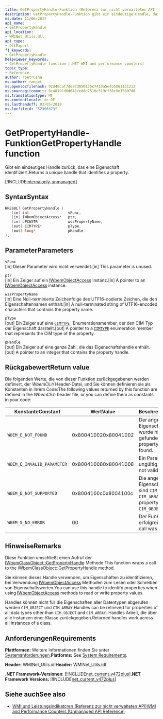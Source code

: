 ```yaml
---
title: GetPropertyHandle-Funktion (Referenz zur nicht verwalteten API)
description: GetPropertyHandle-Funktion gibt ein eindeutige Handle, das eine Eigenschaft identifiziert.
ms.date: 11/06/2017
api_name:
- GetPropertyHandle
api_location:
- WMINet_Utils.dll
api_type:
- DLLExport
f1_keywords:
- GetPropertyHandle
helpviewer_keywords:
- GetPropertyHandle function [.NET WMI and performance counters]
topic_type:
- Reference
author: rpetrusha
ms.author: ronpet
ms.openlocfilehash: 92d48caf7de873850135c7410a5e4b5861131212
ms.sourcegitcommit: 0c48191d6d641ce88d7510e319cf38c0e35697d0
ms.translationtype: MT
ms.contentlocale: de-DE
ms.lasthandoff: 03/05/2019
ms.locfileid: "57366373"
---
```

# <a name="getpropertyhandle-function"></a><span data-ttu-id="2d7d7-103">GetPropertyHandle-Funktion</span><span class="sxs-lookup"><span data-stu-id="2d7d7-103">GetPropertyHandle function</span></span>

<span data-ttu-id="2d7d7-104">Gibt ein eindeutiges Handle zurück, das eine Eigenschaft identifiziert.</span><span class="sxs-lookup"><span data-stu-id="2d7d7-104">Returns a unique handle that identifies a property.</span></span>

[!INCLUDE[internalonly-unmanaged](../../../../includes/internalonly-unmanaged.md)]

## <a name="syntax"></a><span data-ttu-id="2d7d7-105">Syntax</span><span class="sxs-lookup"><span data-stu-id="2d7d7-105">Syntax</span></span>

```cpp
HRESULT GetPropertyHandle (
   [in] int                  vFunc,
   [in] IWbemObjectAccess*   ptr,
   [in] LPCWSTR              wszPropertyName,
   [out] CIMTYPE*            pType,
   [out] long*               pHandle
);
```

## <a name="parameters"></a><span data-ttu-id="2d7d7-106">Parameter</span><span class="sxs-lookup"><span data-stu-id="2d7d7-106">Parameters</span></span>

`vFunc`\
<span data-ttu-id="2d7d7-107">[in] Dieser Parameter wird nicht verwendet.</span><span class="sxs-lookup"><span data-stu-id="2d7d7-107">[in] This parameter is unused.</span></span>

`ptr`\
<span data-ttu-id="2d7d7-108">[in] Ein Zeiger auf ein [IWbemObjectAccess](/windows/desktop/api/wbemcli/nn-wbemcli-iwbemobjectaccess) Instanz.</span><span class="sxs-lookup"><span data-stu-id="2d7d7-108">[in] A pointer to an [IWbemObjectAccess](/windows/desktop/api/wbemcli/nn-wbemcli-iwbemobjectaccess) instance.</span></span>

`wszPropertyName`\
<span data-ttu-id="2d7d7-109">[in] Eine Null-terminierte Zeichenfolge des UTF16-codierte Zeichen, die den Eigenschaftennamen enthält.</span><span class="sxs-lookup"><span data-stu-id="2d7d7-109">[in] A null-terminated string of UTF16-encoded characters that contains the property name.</span></span>

`pType`\
<span data-ttu-id="2d7d7-110">[out] Ein Zeiger auf eine [ `CIMTYPE` ](/windows/desktop/api/wbemcli/ne-wbemcli-tag_cimtype_enumeration) -Enumerationsmember, der den CIM-Typ der Eigenschaft darstellt.</span><span class="sxs-lookup"><span data-stu-id="2d7d7-110">[out] A pointer to a [`CIMTYPE`](/windows/desktop/api/wbemcli/ne-wbemcli-tag_cimtype_enumeration) enumeration member that represents the CIM type of the property.</span></span>

`pHandle`\
<span data-ttu-id="2d7d7-111">[out] Ein Zeiger auf eine ganze Zahl, die das Eigenschaftshandle enthält.</span><span class="sxs-lookup"><span data-stu-id="2d7d7-111">[out] A pointer to an integer that contains the property handle.</span></span>

## <a name="return-value"></a><span data-ttu-id="2d7d7-112">Rückgabewert</span><span class="sxs-lookup"><span data-stu-id="2d7d7-112">Return value</span></span>

<span data-ttu-id="2d7d7-113">Die folgenden Werte, die von dieser Funktion zurückgegebenen werden definiert, der *WbemCli.h* Header-Datei, und Sie können definieren sie als Konstanten in Ihrem Code:</span><span class="sxs-lookup"><span data-stu-id="2d7d7-113">The following values returned by this function are defined in the *WbemCli.h* header file, or you can define them as constants in your code:</span></span>

|<span data-ttu-id="2d7d7-114">Konstante</span><span class="sxs-lookup"><span data-stu-id="2d7d7-114">Constant</span></span>  |<span data-ttu-id="2d7d7-115">Wert</span><span class="sxs-lookup"><span data-stu-id="2d7d7-115">Value</span></span>  |<span data-ttu-id="2d7d7-116">Beschreibung</span><span class="sxs-lookup"><span data-stu-id="2d7d7-116">Description</span></span>  |
|---------|---------|---------|
|`WBEM_E_NOT_FOUND` | <span data-ttu-id="2d7d7-117">0x80041002</span><span class="sxs-lookup"><span data-stu-id="2d7d7-117">0x80041002</span></span> | <span data-ttu-id="2d7d7-118">Der angegebene Eigenschaftenname wurde nicht gefunden.</span><span class="sxs-lookup"><span data-stu-id="2d7d7-118">The specified property name was not found.</span></span> |
|`WBEM_E_INVALID_PARAMETER` | <span data-ttu-id="2d7d7-119">0x80041008</span><span class="sxs-lookup"><span data-stu-id="2d7d7-119">0x80041008</span></span> | <span data-ttu-id="2d7d7-120">Ein Parameter ist ungültig.</span><span class="sxs-lookup"><span data-stu-id="2d7d7-120">A parameter is not valid.</span></span> |
|`WBEM_E_NOT_SUPPORTED` | <span data-ttu-id="2d7d7-121">0x8004100c</span><span class="sxs-lookup"><span data-stu-id="2d7d7-121">0x8004100c</span></span> | <span data-ttu-id="2d7d7-122">Die angeforderte Eigenschaft ist vom Typ sind `CIM_OBJECT` oder `CIM_ARRAY`.</span><span class="sxs-lookup"><span data-stu-id="2d7d7-122">The requested property is of type are `CIM_OBJECT` or `CIM_ARRAY`.</span></span> |
|`WBEM_S_NO_ERROR` | <span data-ttu-id="2d7d7-123">0</span><span class="sxs-lookup"><span data-stu-id="2d7d7-123">0</span></span> | <span data-ttu-id="2d7d7-124">Der Funktionsaufruf war erfolgreich.</span><span class="sxs-lookup"><span data-stu-id="2d7d7-124">The function call was successful.</span></span>  |

## <a name="remarks"></a><span data-ttu-id="2d7d7-125">Hinweise</span><span class="sxs-lookup"><span data-stu-id="2d7d7-125">Remarks</span></span>

<span data-ttu-id="2d7d7-126">Diese Funktion umschließt einen Aufruf der [IWbemClassObject::GetPropertyHandle](/windows/desktop/api/wbemcli/nf-wbemcli-iwbemobjectaccess-getpropertyhandle) Methode.</span><span class="sxs-lookup"><span data-stu-id="2d7d7-126">This function wraps a call to the [IWbemClassObject::GetPropertyHandle](/windows/desktop/api/wbemcli/nf-wbemcli-iwbemobjectaccess-getpropertyhandle) method.</span></span>

<span data-ttu-id="2d7d7-127">Sie können dieses Handle verwenden, um Eigenschaften zu identifizieren, bei Verwendung [IWbemObjectAccess](/windows/desktop/api/wbemcli/nn-wbemcli-iwbemobjectaccess) Methoden zum Lesen oder Schreiben von Eigenschaftswerten.</span><span class="sxs-lookup"><span data-stu-id="2d7d7-127">You can use this handle to identify properties when using  [IWbemObjectAccess](/windows/desktop/api/wbemcli/nn-wbemcli-iwbemobjectaccess) methods to read or write property values.</span></span>

<span data-ttu-id="2d7d7-128">Handles können nicht für die Eigenschaften aller Datentypen abgerufen werden `CIM_OBJECT` und `CIM_ARRAY`.</span><span class="sxs-lookup"><span data-stu-id="2d7d7-128">Handles can be retrieved for properties of all data types other than `CIM_OBJECT` and `CIM_ARRAY`.</span></span> <span data-ttu-id="2d7d7-129">Handles Arbeit, die über alle Instanzen einer Klasse zurückgegeben.</span><span class="sxs-lookup"><span data-stu-id="2d7d7-129">Returned handles work across all instances of a class.</span></span>

## <a name="requirements"></a><span data-ttu-id="2d7d7-130">Anforderungen</span><span class="sxs-lookup"><span data-stu-id="2d7d7-130">Requirements</span></span>

<span data-ttu-id="2d7d7-131">**Plattformen:** Weitere Informationen finden Sie unter [Systemanforderungen](../../../../docs/framework/get-started/system-requirements.md).</span><span class="sxs-lookup"><span data-stu-id="2d7d7-131">**Platforms:** See [System Requirements](../../../../docs/framework/get-started/system-requirements.md).</span></span>

<span data-ttu-id="2d7d7-132">**Header:** WMINet_Utils.idl</span><span class="sxs-lookup"><span data-stu-id="2d7d7-132">**Header:** WMINet_Utils.idl</span></span>

<span data-ttu-id="2d7d7-133">**.NET Framework-Versionen:** [!INCLUDE[net_current_v472plus](../../../../includes/net-current-v472plus.md)]</span><span class="sxs-lookup"><span data-stu-id="2d7d7-133">**.NET Framework Versions:** [!INCLUDE[net_current_v472plus](../../../../includes/net-current-v472plus.md)]</span></span>

## <a name="see-also"></a><span data-ttu-id="2d7d7-134">Siehe auch</span><span class="sxs-lookup"><span data-stu-id="2d7d7-134">See also</span></span>

- [<span data-ttu-id="2d7d7-135">WMI und Leistungsindikatoren (Referenz zur nicht verwalteten API)</span><span class="sxs-lookup"><span data-stu-id="2d7d7-135">WMI and Performance Counters (Unmanaged API Reference)</span></span>](index.md)